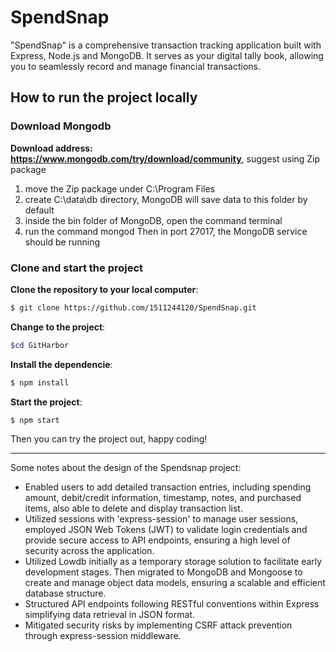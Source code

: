 # SpendSnap
"SpendSnap" is a comprehensive transaction tracking application built with Express, Node.js and MongoDB. It serves as your digital tally book, allowing you to seamlessly record and manage financial transactions.

## How to run the project locally
### Download Mongodb

**Download address: https://www.mongodb.com/try/download/community**, suggest using Zip package
1. move the Zip package under C:\Program Files
2. create C:\data\db directory, MongoDB will save data to this folder by default
3. inside the bin folder of MongoDB, open the command terminal
4. run the command mongod
Then in port 27017, the MongoDB service should be running 

### Clone and start the project
**Clone the repository to your local computer**:
``` bash
$ git clone https://github.com/1511244120/SpendSnap.git
```
**Change to the project**:
``` bash
$cd GitHarbor
```
**Install the dependencie**:
``` bash
$ npm install
```
**Start the project**:
``` bash
$ npm start
```
Then you can try the project out, happy coding!

---
Some notes about the design of the Spendsnap project:
- Enabled users to add detailed transaction entries, including spending amount, debit/credit information, timestamp, notes, and purchased items, also able to delete and display transaction list. 
- Utilized sessions with 'express-session' to manage user sessions, employed JSON Web Tokens (JWT) to validate login credentials and provide secure access to API endpoints, ensuring a high level of security across the application.
- Utilized Lowdb initially as a temporary storage solution to facilitate early development stages. Then migrated to MongoDB and Mongoose to create and manage object data models, ensuring a scalable and efficient database structure.
- Structured API endpoints following RESTful conventions within Express simplifying data retrieval in JSON format.
- Mitigated security risks by implementing CSRF attack prevention through express-session middleware.
